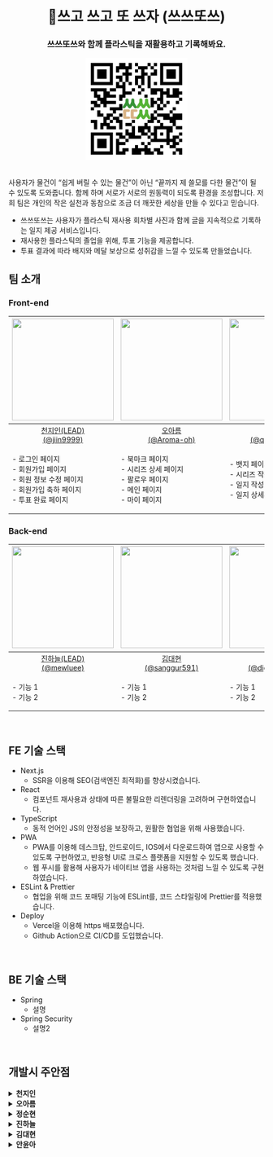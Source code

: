 <div align="center">
  <h1>🌿쓰고 쓰고 또 쓰자 (쓰쓰또쓰)</h1>
</div>

<div align="center">
  <h3>쓰쓰또쓰와 함께 플라스틱을 재활용하고 기록해봐요.</h3>
  <img src="https://raw.githubusercontent.com/codestates-seb/seb43_main_008/main/client/public/images/qrCode.png" width="200px" height="200px">
</div>
<br/>


사용자가 물건이 “쉽게 버릴 수 있는 물건”이 아닌 “끝까지 제 쓸모를 다한 물건”이 될 수 있도록 도와줍니다. 
함께 하며 서로가 서로의 원동력이 되도록 환경을 조성합니다. 
저희 팀은 개인의 작은 실천과 동참으로 조금 더 깨끗한 세상을 만들 수 있다고 믿습니다.
- 쓰쓰또쓰는 사용자가 플라스틱 재사용 회차별 사진과 함께 글을 지속적으로 기록하는 일지 제공 서비스입니다. 
- 재사용한 플라스틱의 졸업을 위해, 투표 기능을 제공합니다. 
- 투표 결과에 따라 배지와 메달 보상으로 성취감을 느낄 수 있도록 만들었습니다.



## 팀 소개

### Front-end

| <img src="https://github.com/jiin9999.png" width="200px" height="200px"> | <img src="https://github.com/Aroma-oh.png" width="200px" height="200px"> | <img src="https://github.com/jungsoonhyun.png" width="200px" height="200px"> |
| :----------------------------------------------------------------------: | :----------------------------------------------------------------------: | :--------------------------------------------------------------------------: |
|          [천지인(LEAD)<br/>(@jiin9999)](https://github.com/jiin9999)           |          [오아름<br/>(@Aroma-oh)](https://github.com/Aroma-oh)           |        [정순현<br/>(@qwerty00ui88)](https://github.com/jungsoonhyun)         |
| <p align="left">- 로그인 페이지<br/> - 회원가입 페이지<br/> - 회원 정보 수정 페이지<br/> - 회원가입 축하 페이지<br/> - 투표 완료 페이지</p>| <p align="left">- 북마크 페이지<br/> - 시리즈 상세 페이지</br> - 팔로우 페이지</br> - 메인 페이지</br> - 마이 페이지</br></p> | <p align="left">- 뱃지 페이지<br/> - 시리즈 작성페이지<br/> - 일지 작성 페이지</br>- 일지 상세페이지</br></p>| 

### Back-end

| <img src="https://github.com/mewluee.png" width="200px" height="200px"> | <img src="https://github.com/NewfileDOTpy.png" width="200px" height="200px"> | <img src="https://github.com/digital-hamster.png" width="200px" height="200px"> |
| :---------------------------------------------------------------------: | :--------------------------------------------------------------------------: | :-----------------------------------------------------------------------------: |
|           [진하늘(LEAD)<br/>(@mewluee)](https://github.com/mewluee)           |         [김대현<br/>(@sanggur591)](https://github.com/NewfileDOTpy)          |       [안윤아<br/>(@digital-hamster)](https://github.com/digital-hamster)       |
| <p align="left">- 기능 1</br> - 기능 2 </p>| <p align="left">- 기능 1</br> - 기능 2 </p>| <p align="left">- 기능 1</br> - 기능 2 </p>|

<br/>

## FE 기술 스택

- Next.js
  - SSR을 이용해 SEO(검색엔진 최적화)를 향상시켰습니다.
- React
  - 컴포넌트 재사용과 상태에 따른 불필요한 리렌더링을 고려하며 구현하였습니다.
- TypeScript
  - 동적 언어인 JS의 안정성을 보장하고, 원활한 협업을 위해 사용했습니다.
- PWA
  - PWA를 이용해 데스크탑, 안드로이드, IOS에서 다운로드하여 앱으로 사용할 수 있도록 구현하였고, 반응형 UI로 크로스 플랫폼을 지원할 수 있도록 했습니다.
  - 웹 푸시를 활용해 사용자가 네이티브 앱을 사용하는 것처럼 느낄 수 있도록 구현하였습니다.
- ESLint & Prettier
  - 협업을 위해 코드 포매팅 기능에 ESLint를, 코드 스타일링에 Prettier를 적용했습니다.
- Deploy
  - Vercel을 이용해 https 배포했습니다.
  - Github Action으로 CI/CD를 도입했습니다.

<br/>

## BE 기술 스택
- Spring
  - 설명
- Spring Security
  - 설명2

<br/>

## 개발시 주안점
<details>
<summary><b>천지인</b></summary><br/>
  
- 로그인 페이지
  - 이런 이유로 이런 이런 기술을 적용해서 이렇게 만들어 보았습니다.
- 회원가입 페이지
  - 이런 이유로 이런 이런 기술을 적용해서 이렇게 만들어 보았습니다.
- 회원 정보 수정 페이지
  - 이런 이유로 이런 이런 기술을 적용해서 이렇게 만들어 보았습니다.
  
</details>

<details>
<summary><b>오아름</b></summary><br/>
  
- 로그인 페이지
  - 이런 이유로 이런 이런 기술을 적용해서 이렇게 만들어 보았습니다.
- 회원가입 페이지
  - 이런 이유로 이런 이런 기술을 적용해서 이렇게 만들어 보았습니다.
- 회원 정보 수정 페이지
  - 이런 이유로 이런 이런 기술을 적용해서 이렇게 만들어 보았습니다.
  
</details>

<details>
<summary><b>정순현</b></summary><br/>
  
- 로그인 페이지
  - 이런 이유로 이런 이런 기술을 적용해서 이렇게 만들어 보았습니다.
- 회원가입 페이지
  - 이런 이유로 이런 이런 기술을 적용해서 이렇게 만들어 보았습니다.
- 회원 정보 수정 페이지
  - 이런 이유로 이런 이런 기술을 적용해서 이렇게 만들어 보았습니다.
  
</details>

<details>
<summary><b>진하늘</b></summary><br/>
  
- 로그인 페이지
  - 이런 이유로 이런 이런 기술을 적용해서 이렇게 만들어 보았습니다.
- 회원가입 페이지
  - 이런 이유로 이런 이런 기술을 적용해서 이렇게 만들어 보았습니다.
- 회원 정보 수정 페이지
  - 이런 이유로 이런 이런 기술을 적용해서 이렇게 만들어 보았습니다.
  
</details>

<details>
<summary><b>김대현</b></summary><br/>
  
- 로그인 페이지
  - 이런 이유로 이런 이런 기술을 적용해서 이렇게 만들어 보았습니다.
- 회원가입 페이지
  - 이런 이유로 이런 이런 기술을 적용해서 이렇게 만들어 보았습니다.
- 회원 정보 수정 페이지
  - 이런 이유로 이런 이런 기술을 적용해서 이렇게 만들어 보았습니다.
  
</details>

<details>
<summary><b>안윤아</b></summary><br/>
  
- 로그인 페이지
  - 이런 이유로 이런 이런 기술을 적용해서 이렇게 만들어 보았습니다.
- 회원가입 페이지
  - 이런 이유로 이런 이런 기술을 적용해서 이렇게 만들어 보았습니다.
- 회원 정보 수정 페이지
  - 이런 이유로 이런 이런 기술을 적용해서 이렇게 만들어 보았습니다.
  
</details>
